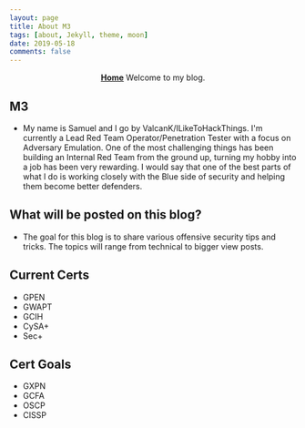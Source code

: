 ```yaml
---
layout: page
title: About M3
tags: [about, Jekyll, theme, moon]
date: 2019-05-18
comments: false
---
```

    
<center><a href="https://valcank.github.io/"><b>Home</b></a> Welcome to my blog.</center>

## M3
* My name is Samuel and I go by ValcanK/ILikeToHackThings. I'm currently a Lead Red Team Operator/Penetration Tester with a focus on Adversary Emulation. One of the most challenging things has been building an Internal Red Team from the ground up, turning my hobby into a job has been very rewarding. I would say that one of the best parts of what I do is working closely with the Blue side of security and helping them become better defenders.

## What will be posted on this blog?
* The goal for this blog is to share various offensive security tips and tricks. The topics will range from technical to bigger view posts.

## Current Certs
* GPEN
* GWAPT
* GCIH
* CySA+
* Sec+

## Cert Goals
* GXPN
* GCFA
* OSCP
* CISSP
